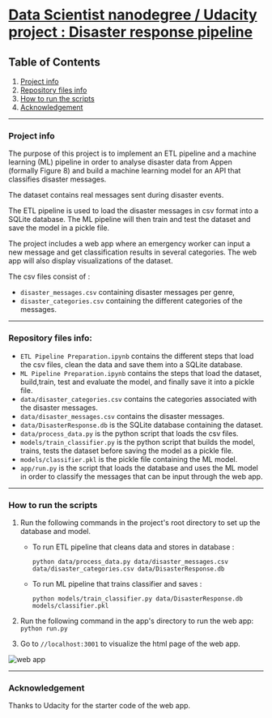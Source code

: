 # <u>Data Scientist nanodegree / Udacity project : Disaster response pipeline</u>
## Table of Contents
1. [Project info](#project-info)
2. [Repository files info](#repository-files-info)
3. [How to run the scripts](#how-to-run-the-scripts)
4. [Acknowledgement](#Acknowledgement)
***

### Project info

The purpose of this project is to implement an ETL pipeline and a machine learning (ML) pipeline in order to analyse disaster data from Appen (formally Figure 8) and build a machine learning model for an API that classifies disaster messages.

The dataset contains real messages sent during disaster events.
 
The  ETL pipeline is used to load the disaster messages in csv format into a SQLite database. The ML pipeline will then train and test the dataset and save the model in a pickle file.

The project includes a web app where an emergency worker can input a new message and get classification results in several categories. The web app will also display visualizations of the dataset.

The csv files consist of :
* `disaster_messages.csv` containing disaster messages per genre,
* `disaster_categories.csv` containing the different categories of the messages.


***
### Repository files info:


* `ETL Pipeline Preparation.ipynb` contains the different steps that load the csv files, clean the data and save them into a SQLite database.
* `ML Pipeline Preparation.ipynb` contains the steps that load the dataset, build,train, test and evaluate the model, and finally save it into a pickle file.
* `data/disaster_categories.csv` contains the categories associated with the disaster messages.
* `data/disaster_messages.csv` contains the disaster messages.
* `data/DisasterResponse.db` is the SQLite database containing the dataset.
* `data/process_data.py` is the python script that loads the csv files.
* `models/train_classifier.py` is the python script that builds the model, trains, tests the dataset before saving the model as a pickle file.
* `models/classifier.pkl` is the pickle file containing the ML model.
* `app/run.py` is the script that loads the database and uses the ML model in order to classify the messages that can be input through the web app. 


***

### How to run the scripts


1. Run the following commands in the project's root directory to set up the database and model.

    - To run ETL pipeline that cleans data and stores in database :
    
        `python data/process_data.py data/disaster_messages.csv data/disaster_categories.csv data/DisasterResponse.db`
        
    - To run ML pipeline that trains classifier and saves :
    
        `python models/train_classifier.py data/DisasterResponse.db models/classifier.pkl`

2. Run the following command in the app's directory to run the web app:    `python run.py`

3. Go to `//localhost:3001` to visualize the html page of the web app.


![web app](web-app.png)

*** 

### Acknowledgement
Thanks to Udacity for the starter code of the web app.
